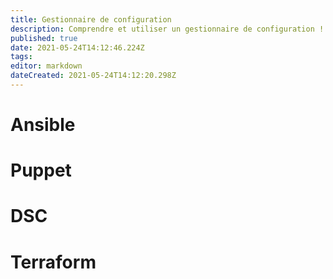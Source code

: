 ```yaml
---
title: Gestionnaire de configuration
description: Comprendre et utiliser un gestionnaire de configuration !
published: true
date: 2021-05-24T14:12:46.224Z
tags: 
editor: markdown
dateCreated: 2021-05-24T14:12:20.298Z
---
```


# Ansible

# Puppet

# DSC

# Terraform